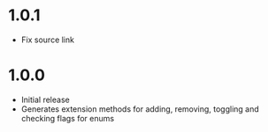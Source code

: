 # 1.0.1

- Fix source link

# 1.0.0

- Initial release
- Generates extension methods for adding, removing, toggling and checking flags for enums

